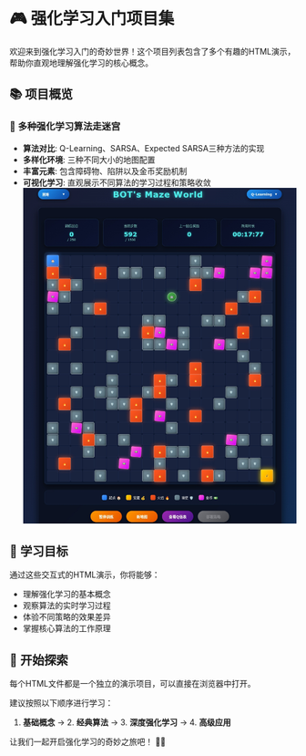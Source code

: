 # 🎮 强化学习入门项目集

欢迎来到强化学习入门的奇妙世界！这个项目列表包含了多个有趣的HTML演示，帮助你直观地理解强化学习的核心概念。

## 📚 项目概览

### 🤖 **多种强化学习算法走迷宫**
- **算法对比**: Q-Learning、SARSA、Expected SARSA三种方法的实现
- **多样化环境**: 三种不同大小的地图配置
- **丰富元素**: 包含障碍物、陷阱以及金币奖励机制
- **可视化学习**: 直观展示不同算法的学习过程和策略收敛
![迷宫示例](./images/Maze.jpg)

## 🎯 **学习目标**

通过这些交互式的HTML演示，你将能够：
- 理解强化学习的基本概念
- 观察算法的实时学习过程
- 体验不同策略的效果差异
- 掌握核心算法的工作原理

## 🚀 **开始探索**

每个HTML文件都是一个独立的演示项目，可以直接在浏览器中打开。

建议按照以下顺序进行学习：
1. **基础概念** → 2. **经典算法** → 3. **深度强化学习** → 4. **高级应用**

让我们一起开启强化学习的奇妙之旅吧！ 🤖✨
